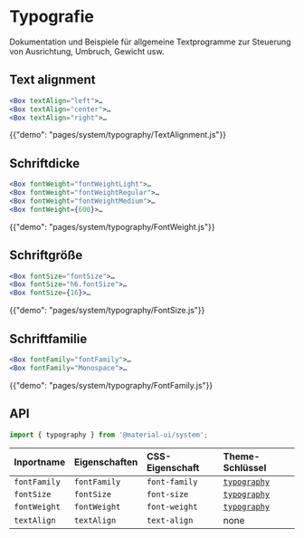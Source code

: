 # Typografie

<p class="description">Dokumentation und Beispiele für allgemeine Textprogramme zur Steuerung von Ausrichtung, Umbruch, Gewicht usw.</p>

## Text alignment

```jsx
<Box textAlign="left">…
<Box textAlign="center">…
<Box textAlign="right">…
```

{{"demo": "pages/system/typography/TextAlignment.js"}}

## Schriftdicke

```jsx
<Box fontWeight="fontWeightLight">…
<Box fontWeight="fontWeightRegular">…
<Box fontWeight="fontWeightMedium">…
<Box fontWeight={600}>…
```

{{"demo": "pages/system/typography/FontWeight.js"}}

## Schriftgröße

```jsx
<Box fontSize="fontSize">…
<Box fontSize="h6.fontSize">…
<Box fontSize={16}>…
```

{{"demo": "pages/system/typography/FontSize.js"}}

## Schriftfamilie

```jsx
<Box fontFamily="fontFamily">…
<Box fontFamily="Monospace">…
```

{{"demo": "pages/system/typography/FontFamily.js"}}

## API

```js
import { typography } from '@material-ui/system';
```

| Inportname   | Eigenschaften | CSS-Eigenschaft | Theme-Schlüssel                                                        |
|:------------ |:------------- |:--------------- |:---------------------------------------------------------------------- |
| `fontFamily` | `fontFamily`  | `font-family`   | [`typography`](/customization/default-theme/?expend-path=$.typography) |
| `fontSize`   | `fontSize`    | `font-size`     | [`typography`](/customization/default-theme/?expend-path=$.typography) |
| `fontWeight` | `fontWeight`  | `font-weight`   | [`typography`](/customization/default-theme/?expend-path=$.typography) |
| `textAlign`  | `textAlign`   | `text-align`    | none                                                                   |